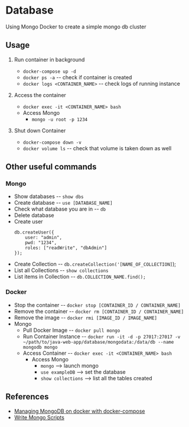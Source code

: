 # Database

Using Mongo Docker to create a simple mongo db cluster

## Usage

1. Run container in background
    - `docker-compose up -d`
    - `docker ps -a` -- check if container is created
    - `docker logs <CONTAINER_NAME>` -- check logs of running instance

2. Access the container
    - `docker exec -it <CONTAINER_NAME> bash`
    - Access Mongo
        - `mongo -u root -p 1234`

3. Shut down Container
    - `docker-compose down -v`
    - `docker volume ls` -- check that volume is taken down as well
        
## Other useful commands

### Mongo

- Show databases -- `show dbs`
- Create database -- `use [DATABASE_NAME]`
- Check what database you are in -- `db`
- Delete database
- Create user
    ```
    db.createUser({
        user: "admin",
        pwd: "1234",
        roles: ["readWrite", "dbAdmin"]
    });
    ```
- Create Collection -- `db.createCollection('[NAME_OF_COLLECTION]`);
- List all Collections -- `show collections`
- List items in Collection -- `db.COLLECTION_NAME.find();`

### Docker

- Stop the container -- `docker stop [CONTAINER_ID / CONTAINER_NAME]`
- Remove the container -- `docker rm [CONTAINER_ID / CONTAINER_NAME]`
- Remove the image -- `docker rmi [IMAGE_ID / IMAGE_NAME]`
- Mongo
    - Pull Docker Image -- `docker pull mongo`
    - Run Container Instance -- `docker run -it -d -p 27017:27017 -v ~/path/to/java-web-app/database/mongodata:/data/db --name mongodb mongo`
    - Access Container -- `docker exec -it <CONTAINER_NAME> bash`
        - Access Mongo
            - `mongo` --> launch mongo
            - `use exampleDB` --> set the database
            - `show collections` --> list all the tables created
## References
- [Managing MongoDB on docker with docker-compose](https://medium.com/faun/managing-mongodb-on-docker-with-docker-compose-26bf8a0bbae3)
- [Write Mongo Scripts](https://docs.mongodb.com/manual/tutorial/write-scripts-for-the-mongo-shell/)